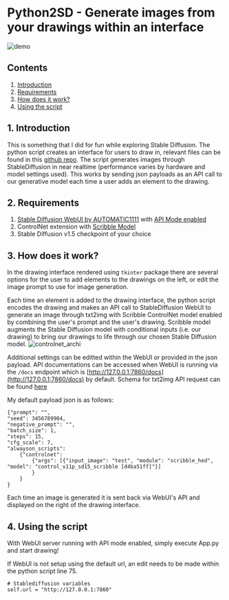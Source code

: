 # Python2SD - Generate images from your drawings within an interface
![demo](demo.gif)

## Contents
1. [Introduction](#intro)
2. [Requirements](#req)
3. [How does it work?](#how)
4. [Using the script](#using)

<a id='intro'></a>
## 1. Introduction
This is something that I did for fun while exploring Stable Diffusion. The python script creates an interface for users to draw in, relevant files can be found in this [github repo](https://github.com/wenhao7/Python2SD). The script generates images through StableDiffusion in near realtime (performance varies by hardware and model settings used). This works by sending json payloads as an API call to our generative model each time a user adds an element to the drawing.

<a id='req'></a>
## 2. Requirements
1. [Stable Diffusion WebUI by AUTOMATIC1111](https://github.com/AUTOMATIC1111/stable-diffusion-webui) with [API Mode enabled](https://github.com/AUTOMATIC1111/stable-diffusion-webui/wiki/API)
2. ControlNet extension with [Scribble Model](https://huggingface.co/lllyasviel/ControlNet-v1-1/tree/main)
3. Stable Diffusion v1.5 checkpoint of your choice

<a id='how'></a>
## 3. How does it work?
In the drawing interface rendered using `tkinter` package there are several options for the user to add elements to the drawings on the left, or edit the image prompt to use for image generation.

Each time an element is added to the drawing interface, the python script encodes the drawing and makes an API call to StableDiffusion WebUI to generate an image through txt2img with Scribble ControlNet model enabled by combining the user's prompt and the user's drawing. Scribble model augments the Stable Diffusion model with conditional inputs (i.e. our drawing) to bring our drawings to life through our chosen Stable Diffusion model.
![controlnet_archi](https://huggingface.co/lllyasviel/control_v11p_sd15_scribble/resolve/main/sd.png)

Additional settings can be editted within the WebUI or provided in the json payload. API documentations can be accessed when WebUI is running via the `/docs` endpoint which is [http://127.0.0.1:7860/docs](http://127.0.0.1:7860/docs) by default. Schema for txt2img API request can be found [here](http://127.0.0.1:7860/docs#/default/text2imgapi_sdapi_v1_txt2img_post)

My default payload json is as follows:
```
{"prompt": "", 
"seed": 3456789904, 
"negative_prompt": "", 
"batch_size": 1, 
"steps": 15, 
"cfg_scale": 7, 
"alwayson_scripts": 
    {"controlnet": 
        {"args": [{"input_image": "test", "module": "scribble_hed", "model": "control_v11p_sd15_scribble [d4ba51ff]"}]
        }
    }
}
```

Each time an image is generated it is sent back via WebUI's API and displayed on the right of the drawing interface.

<a id='using'></a>
## 4. Using the script
With WebUI server running with API mode enabled, simply execute App.py and start drawing!

If WebUI is not setup using the default url, an edit needs to be made within the python script line 75.
```
# Stablediffusion variables
self.url = "http://127.0.0.1:7860"
```
